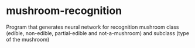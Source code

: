 # mushroom-recognition
Program that generates neural network for recognition mushroom class (edible, non-edible, partial-edible and not-a-mushroom) and subclass (type of the mushroom)
